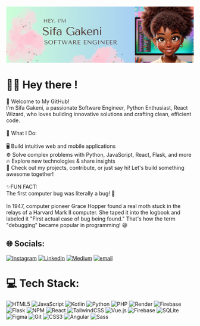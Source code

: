 ![Masterhead](image/Sifa%20Gakeni%20(2).png)
# 👋🏽 Hey there !
🚀 Welcome to My GitHub!<br>I'm Sifa Gakeni, a passionate Software Engineer, Python Enthusiast, React Wizard, who loves building innovative solutions and crafting clean, efficient code.<br><br>🔹 What I Do:<br><br>🖥️ Build intuitive web and mobile applications<br>⚙️ Solve complex problems with Python, JavaScript, React, Flask, and more<br>🔥 Explore new technologies & share insights<br>📌 Check out my projects, contribute, or just say hi! Let's build something awesome together!<br><br>✨FUN FACT:<br>   The first computer bug was literally a bug! 🐛<br><br> In 1947, computer pioneer Grace Hopper found a real moth stuck in the relays of a Harvard Mark II computer. She taped it into the logbook and labeled it "First actual case of bug being found." That's how the term "debugging" became popular in programming! 😆<br>


## 🌐 Socials:
[![Instagram](https://img.shields.io/badge/Instagram-%23E4405F.svg?logo=Instagram&logoColor=white)](https://instagram.com/gake_ni) [![LinkedIn](https://img.shields.io/badge/LinkedIn-%230077B5.svg?logo=linkedin&logoColor=white)](https://linkedin.com/in/sifa-gakeni-518641248) [![Medium](https://img.shields.io/badge/Medium-12100E?logo=medium&logoColor=white)](https://medium.com/@gakenisifa) [![email](https://img.shields.io/badge/Email-D14836?logo=gmail&logoColor=white)](mailto:gakenisifa@gmail.com) 

# 💻 Tech Stack:
![HTML5](https://img.shields.io/badge/html5-%23E34F26.svg?style=flat&logo=html5&logoColor=white) ![JavaScript](https://img.shields.io/badge/javascript-%23323330.svg?style=flat&logo=javascript&logoColor=%23F7DF1E) ![Kotlin](https://img.shields.io/badge/kotlin-%237F52FF.svg?style=flat&logo=kotlin&logoColor=white) ![Python](https://img.shields.io/badge/python-3670A0?style=flat&logo=python&logoColor=ffdd54) ![PHP](https://img.shields.io/badge/php-%23777BB4.svg?style=flat&logo=php&logoColor=white) ![Render](https://img.shields.io/badge/Render-%46E3B7.svg?style=flat&logo=render&logoColor=white) ![Firebase](https://img.shields.io/badge/firebase-%23039BE5.svg?style=flat&logo=firebase) ![Flask](https://img.shields.io/badge/flask-%23000.svg?style=flat&logo=flask&logoColor=white) ![NPM](https://img.shields.io/badge/NPM-%23CB3837.svg?style=flat&logo=npm&logoColor=white) ![React](https://img.shields.io/badge/react-%2320232a.svg?style=flat&logo=react&logoColor=%2361DAFB) ![TailwindCSS](https://img.shields.io/badge/tailwindcss-%2338B2AC.svg?style=flat&logo=tailwind-css&logoColor=white) ![Vue.js](https://img.shields.io/badge/vue.js-%2335495e.svg?style=flat&logo=vuedotjs&logoColor=%234FC08D) ![Firebase](https://img.shields.io/badge/firebase-a08021?style=flat&logo=firebase&logoColor=ffcd34) ![SQLite](https://img.shields.io/badge/sqlite-%2307405e.svg?style=flat&logo=sqlite&logoColor=white) ![Figma](https://img.shields.io/badge/figma-%23F24E1E.svg?style=flat&logo=figma&logoColor=white) ![Git](https://img.shields.io/badge/git-%23F05033.svg?style=flat&logo=git&logoColor=white) ![CSS3](https://img.shields.io/badge/css3-%23040273.svg?style=flat&logo=css3&logoColor=white) ![Angular](https://img.shields.io/badge/angular-%23DD0031.svg?style=flat&logo=angular&logoColor=white) ![Sass]((https://img.shields.io/badge/sass-%%23FF1493.svg?style=flat&logo=sass&logoColor=white))


<!-- Proudly created with GPRM ( https://gprm.itsvg.in ) -->
